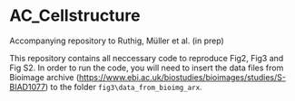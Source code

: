 # AC_Cellstructure
Accompanying repository to Ruthig, Müller et al. (in prep)

This repository contains all neccessary code to reproduce Fig2, Fig3 and Fig S2. In order to run the code, you will need to insert the data files from Bioimage archive (https://www.ebi.ac.uk/biostudies/bioimages/studies/S-BIAD1077) to the folder `fig3\data_from_bioimg_arx`.
